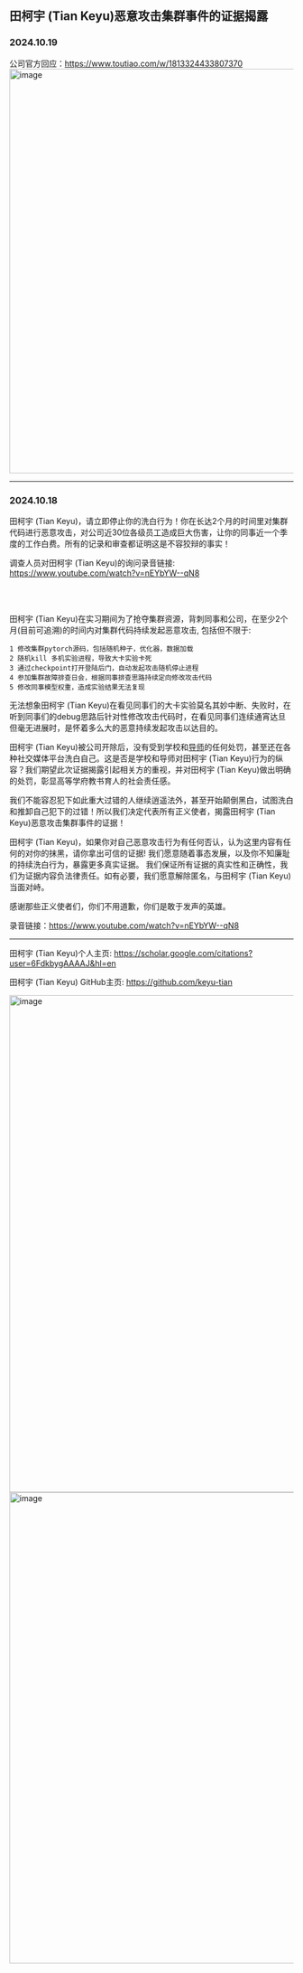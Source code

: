 ## 田柯宇 (Tian Keyu)恶意攻击集群事件的证据揭露

### 2024.10.19


公司官方回应：https://www.toutiao.com/w/1813324433807370
<img width="716" alt="image" src="https://github.com/user-attachments/assets/6d7bac05-7784-43e0-95af-3f6982cd19de">



---
### 2024.10.18
田柯宇 (Tian Keyu)，请立即停止你的洗白行为！你在长达2个月的时间里对集群代码进行恶意攻击，对公司近30位各级员工造成巨大伤害，让你的同事近一个季度的工作白费。所有的记录和审查都证明这是不容狡辩的事实！

调查人员对田柯宇 (Tian Keyu)的询问录音链接: https://www.youtube.com/watch?v=nEYbYW--qN8

<br />

<br />

田柯宇 (Tian Keyu)在实习期间为了抢夺集群资源，背刺同事和公司，在至少2个月(目前可追溯)的时间内对集群代码持续发起恶意攻击, 包括但不限于:
```
1 修改集群pytorch源码，包括随机种子，优化器，数据加载
2 随机kill 多机实验进程，导致大卡实验卡死
3 通过checkpoint打开登陆后门，自动发起攻击随机停止进程
4 参加集群故障排查日会，根据同事排查思路持续定向修改攻击代码
5 修改同事模型权重，造成实验结果无法复现
```

无法想象田柯宇 (Tian Keyu)在看见同事们的大卡实验莫名其妙中断、失败时，在听到同事们的debug思路后针对性修改攻击代码时，在看见同事们连续通宵达旦但毫无进展时，是怀着多么大的恶意持续发起攻击以达目的。


田柯宇 (Tian Keyu)被公司开除后，没有受到学校和[导师](https://scholar.google.com/citations?user=VZHxoh8AAAAJ&hl=zh-CN)的任何处罚，甚至还在各种社交媒体平台洗白自己。这是否是学校和导师对田柯宇 (Tian Keyu)行为的纵容？我们期望此次证据揭露引起相关方的重视，并对田柯宇 (Tian Keyu)做出明确的处罚，彰显高等学府教书育人的社会责任感。


我们不能容忍犯下如此重大过错的人继续逍遥法外，甚至开始颠倒黑白，试图洗白和推卸自己犯下的过错！所以我们决定代表所有正义使者，揭露田柯宇 (Tian Keyu)恶意攻击集群事件的证据！


田柯宇 (Tian Keyu)，如果你对自己恶意攻击行为有任何否认，认为这里内容有任何的对你的抹黑，请你拿出可信的证据! 我们愿意随着事态发展，以及你不知廉耻的持续洗白行为，暴露更多真实证据。
我们保证所有证据的真实性和正确性，我们为证据内容负法律责任。如有必要，我们愿意解除匿名，与田柯宇 (Tian Keyu)当面对峙。

感谢那些正义使者们，你们不用道歉，你们是敢于发声的英雄。


录音链接：https://www.youtube.com/watch?v=nEYbYW--qN8

---

田柯宇 (Tian Keyu)个人主页: https://scholar.google.com/citations?user=6FdkbygAAAAJ&hl=en

田柯宇 (Tian Keyu) GitHub主页: https://github.com/keyu-tian


<img width="880" alt="image" src="https://github.com/user-attachments/assets/26b98578-48fd-4acb-a8b5-dc483faeea1a">

<img width="834" alt="image" src="https://github.com/user-attachments/assets/812b5aea-bc6a-4a65-afcb-6fd18d293692">



